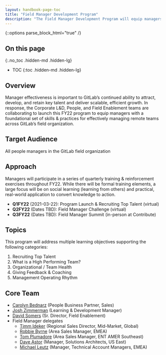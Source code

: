 ```yaml
---
layout: handbook-page-toc
title: "Field Manager Development Program"
description: "The Field Manager Development Program will equip managers with a foundational set of skills & practices for effectively managing remote teams across GitLab’s field organization"
---
```


{::options parse_block_html="true" /}

## On this page
{:.no_toc .hidden-md .hidden-lg}

- TOC
{:toc .hidden-md .hidden-lg}

## Overview
Manager effectiveness is important to GitLab’s continued ability to attract, develop, and retain key talent and deliver scalable, efficient growth. In response, the Corporate L&D, People, and Field Enablement teams are collaborating to launch this FY22 program to equip managers with a foundational set of skills & practices for effectively managing remote teams across GitLab’s field organization.

## Target Audience
All people managers in the GitLab field organization

## Approach
Managers will participate in a series of quarterly training & reinforcement exercises throughout FY22. While there will be formal training elements, a large focus will be on social learning (learning from others) and practical, real-world application to convert knowledge to action.
- **Q1FY22** (2021-03-22): Program Launch & Recruiting Top Talent (virtual)
- **Q2FY22** (Dates TBD): Field Manager Challenge (virtual)
- **Q3FY22** (Dates TBD): Field Manager Summit (in-person at Contribute)

## Topics
This program will address multiple learning objectives supporting the following categories:
1. Recruiting Top Talent
1. What is a High Performing Team?
1. Organizational / Team Health
1. Giving Feedback & Coaching
1. Management Operating Rhythm

## Core Team
- [Carolyn Bednarz](https://about.gitlab.com/company/team/#cbednarz) (People Business Partner, Sales)
- [Josh Zimmerman](https://about.gitlab.com/company/team/#Josh_Zimmerman) (Learning & Development Manager)
- [David Somers](https://about.gitlab.com/company/team/#dcsomers) (Sr. Director, Field Enablement)
- Field Manager delegates
    - [Timm Ideker](https://about.gitlab.com/company/team/#tideker) (Regional Sales Director, Mid-Market, Global)
    - [Robbie Byrne](https://about.gitlab.com/company/team/#RobbieB) (Area Sales Manager, EMEA)
    - [Tom Plumadore](https://about.gitlab.com/company/team/#Plumadore) (Area Sales Manager, ENT AMER Southeast)
    - [Dave Astor](https://about.gitlab.com/company/team/#disastor) (Manager, Solutions Architects, US East) 
    - [Michael Leutz](https://about.gitlab.com/company/team/#mrleutz) (Manager, Technical Account Managers, EMEA)

